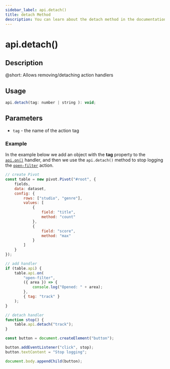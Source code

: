 ```yaml
---
sidebar_label: api.detach()
title: detach Method
description: You can learn about the detach method in the documentation of the DHTMLX JavaScript Pivot library. Browse developer guides and API reference, try out code examples and live demos, and download a free 30-day evaluation version of DHTMLX Pivot.
---
```


# api.detach()

## Description

@short: Allows removing/detaching action handlers

## Usage

~~~jsx
api.detach(tag: number | string ): void;
~~~

## Parameters

- `tag` - the name of the action tag

### Example

In the example below we add an object with the **tag** property to the [`api.on()`](/api/internal/on-method) handler, and then we use the `api.detach()` method to stop logging the [`open-filter`](/api/events/open-filter-event) action.

~~~jsx
// create Pivot
const table = new pivot.Pivot("#root", {
    fields,
    data: dataset,
    config: {
        rows: ["studio", "genre"],
        values: [
            {
                field: "title",
                method: "count"
            },
            {
                field: "score",
                method: "max"
            }
        ]
    }
});

// add handler
if (table.api) {
    table.api.on(
        "open-filter",
        ({ area }) => {
            console.log("Opened: " + area);
        },
        { tag: "track" }
    );
}

// detach handler
function stop() {
    table.api.detach("track");
}

const button = document.createElement("button");

button.addEventListener("click", stop);
button.textContent = "Stop logging";

document.body.appendChild(button);
~~~
